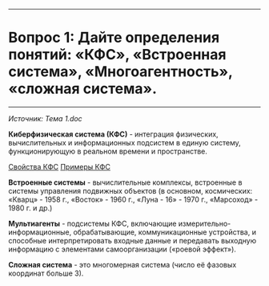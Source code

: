 ___
# Вопрос 1: Дайте определения понятий: «КФС», «Встроенная система», «Многоагентность», «сложная система».
___

*Источник: Тема 1.doc*

**Киберфизическая система (КФС)** - интеграция физических, вычислительных и информационных подсистем в единую систему, функционирующую в реальном времени и пространстве.

[Свойства КФС](2.md)
[Примеры КФС](3.md)

**Встроенные системы** - вычислительные комплексы, встроенные в системы управления подвижных объектов (в основном, космических: «Кварц» - 1958 г., «Восток» - 1960 г., «Луна - 16» - 1970 г., «Марсоход» - 1980 г. и др.)

**Мультиагенты** - подсистемы КФС, включающие измерительно-информационные, обрабатывающие, коммуникационные устройства, и способные интерпретировать входные данные и передавать выходную информацию с элементами самоорганизации («роевой эффект»).

**Сложная система** - это многомерная система (число её фазовых координат больше 3).